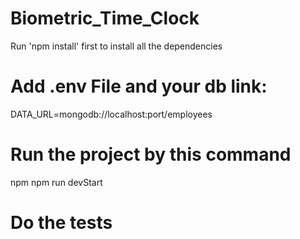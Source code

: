 # Biometric_Time_Clock

Run 'npm install' first to install all the dependencies

# Add .env File and your db link:

 
DATA_URL=mongodb://localhost:port/employees

# Run the project by this command 

npm npm run devStart 

# Do the tests 

